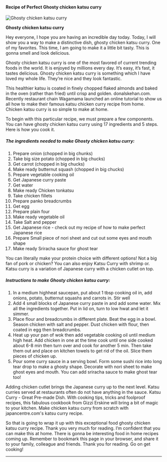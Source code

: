             

#### Recipe of Perfect Ghosty chicken katsu curry

![Ghosty chicken katsu curry](https://img-global.cpcdn.com/recipes/f39e205658e276bc/751x532cq70/ghosty-chicken-katsu-curry-recipe-main-photo.jpg)

**Ghosty chicken katsu curry**

Hey everyone, I hope you are having an incredible day today. Today, I will show you a way to make a distinctive dish, ghosty chicken katsu curry. One of my favorites. This time, I am going to make it a little bit tasty. This is gonna smell and look delicious.

Ghosty chicken katsu curry is one of the most favored of current trending foods in the world. It is enjoyed by millions every day. It’s easy, it’s fast, it tastes delicious. Ghosty chicken katsu curry is something which I have loved my whole life. They’re nice and they look fantastic.

This healthier katsu is coated in finely chopped flaked almonds and baked in the oven (rather than fried) until crisp and golden. donalskehan.com. Recently restaurant chain Wagamama launched an online tutorial to show us all how to make their famous katsu chicken curry recipe from home. Chicken katsu curry is so simple to make at home.

To begin with this particular recipe, we must prepare a few components. You can have ghosty chicken katsu curry using 17 ingredients and 5 steps. Here is how you cook it.

##### The ingredients needed to make Ghosty chicken katsu curry:

1.  Prepare onion (chopped in big chunks)
2.  Take big size potato (chopped in big chucks)
3.  Get carrot (chopped in big chucks)
4.  Make ready butternut squash (chopped in big chucks)
5.  Prepare vegetable cooking oil
6.  Get Japanese curry paste
7.  Get water
8.  Make ready Chicken tonkatsu
9.  Take chicken fillets
10.  Prepare panko breadcrumbs
11.  Get egg
12.  Prepare plain four
13.  Make ready vegetable oil
14.  Take Salt and pepper
15.  Get Japanese rice - check out my recipe of how to make perfect Japanese rice
16.  Prepare Small piece of nori sheet and cut out some eyes and mouth shape
17.  Make ready Sriracha sauce for ghost tear

You can literally make your protein choice with different options! Not a big fan of pork or chicken? You can also enjoy Katsu Curry with shrimp or. Katsu curry is a variation of Japanese curry with a chicken cutlet on top.

##### Instructions to make Ghosty chicken katsu curry:

1.  In a medium highheat saucepan, put about 1 tbsp cooking oil in, add onions, potato, butternut squashs and carrots in. Stir well
2.  Add 4 small blocks of Japanese curry paste in and add some water. Mix all the ingredients together. Put in lid on, turn to low hwat and let it simmer.
3.  Place flour and breadcrumbs in different plate. Beat the egg in a bowl. Season chicken with salt and pepper. Dust chicken with flour, then coated in egg then breadcrumbs.
4.  Heat up your pan of wok then add vegetable cooking oil until medium high heat. Add chicken in one at the time cook until one side cooked about 6-8 min then turn over and cook for another 5 min. Then take them out and place on kitchen towels to get rid of the oil. Slice them pieces of chicken up.
5.  Pour some curry sauce in a serving bowl. Form some sushi rice into long tear drop to make a ghosty shape. Decorate with nori sheet to make ghost eyes and mouth. You can add sriracha sauce to make ghost tear too!

Adding chicken cutlet brings the Japanese curry up to the next level. Katsu curries served at restaurants often do not have anything in the sauce. Katsu Curry - Great Pre-made Dish. With cooking tips, tricks and foolproof recipes, this fabulous cookbook from Gizzi Erskine will bring a bit of magic to your kitchen. Make chicken katsu curry from scratch with japancentre.com's katsu curry recipe.

So that is going to wrap it up with this exceptional food ghosty chicken katsu curry recipe. Thank you very much for reading. I’m confident that you can make this at home. There is gonna be interesting food in home recipes coming up. Remember to bookmark this page in your browser, and share it to your family, colleague and friends. Thank you for reading. Go on get cooking!

* * *